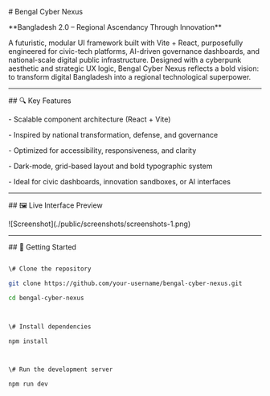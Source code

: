 \# Bengal Cyber Nexus



\*\*Bangladesh 2.0 – Regional Ascendancy Through Innovation\*\*



A futuristic, modular UI framework built with Vite + React, purposefully engineered for civic-tech platforms, AI-driven governance dashboards, and national-scale digital public infrastructure. Designed with a cyberpunk aesthetic and strategic UX logic, Bengal Cyber Nexus reflects a bold vision: to transform digital Bangladesh into a regional technological superpower.



---



\## 🔍 Key Features



\- Scalable component architecture (React + Vite)

\- Inspired by national transformation, defense, and governance

\- Optimized for accessibility, responsiveness, and clarity

\- Dark-mode, grid-based layout and bold typographic system

\- Ideal for civic dashboards, innovation sandboxes, or AI interfaces



---



\## 🖼️ Live Interface Preview



!\[Screenshot](./public/screenshots/screenshots-1.png)



---



\## 🚀 Getting Started



```bash

\# Clone the repository

git clone https://github.com/your-username/bengal-cyber-nexus.git

cd bengal-cyber-nexus



\# Install dependencies

npm install



\# Run the development server

npm run dev



